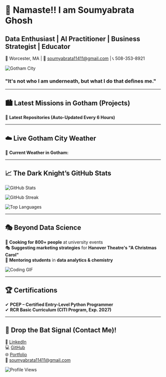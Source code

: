 # 🦇 **Namaste!! I am Soumyabrata Ghosh**  
## **Data Enthusiast | AI Practitioner | Business Strategist | Educator**  

📍 Worcester, MA | 📧 [soumyabrata11411@gmail.com](mailto:soumyabrata11411@gmail.com) | 📞 508-353-8921  

![Gotham City](https://media.giphy.com/media/Q1lyNR9ujqNHi/giphy.gif)

### **"It's not who I am underneath, but what I do that defines me."**  

---

## 🏙️ **Latest Missions in Gotham (Projects)**  
🚀 **Latest Repositories (Auto-Updated Every 6 Hours)**  
<!-- LATEST_REPOS -->

---

## ☁️ **Live Gotham City Weather**  
🌆 **Current Weather in Gotham:**  
<!-- WEATHER_UPDATE -->

---

## 📈 **The Dark Knight’s GitHub Stats**  
![GitHub Stats](https://github-readme-stats.vercel.app/api?username=SoGhosh719&show_icons=true&theme=dark&icon_color=yellow)  

![GitHub Streak](https://github-readme-streak-stats.herokuapp.com/?user=SoGhosh719&theme=highcontrast&fire=yellow&ring=gray)  

![Top Languages](https://github-readme-stats.vercel.app/api/top-langs/?username=SoGhosh719&layout=compact&theme=dark&icon_color=yellow)  

---

## 🎭 **Beyond Data Science**  
🍳 **Cooking for 800+ people** at university events  
🎭 **Suggesting marketing strategies** for **Hanover Theatre's "A Christmas Carol"**  
📖 **Mentoring students** in **data analytics & chemistry**  

![Coding GIF](https://media.giphy.com/media/Y4ak9Ki2GZCbJxAnJD/giphy.gif)

---

## 🏆 **Certifications**  
✔ **PCEP – Certified Entry-Level Python Programmer**  
✔ **RCR Basic Curriculum (CITI Program, Exp. 2027)**  

---

## 🦇 **Drop the Bat Signal (Contact Me)!**  
💼 [LinkedIn](https://www.linkedin.com/in/soumyabrata-ghosh-205673290/)  
💻 [GitHub](https://github.com/SoGhosh719)  
🌐 [Portfolio](https://soghosh719.github.io/Soumya_Portfolio/#home)  
📧 [soumyabrata11411@gmail.com](mailto:soumyabrata11411@gmail.com)  

![Profile Views](https://komarev.com/ghpvc/?username=SoGhosh719&color=yellow)

